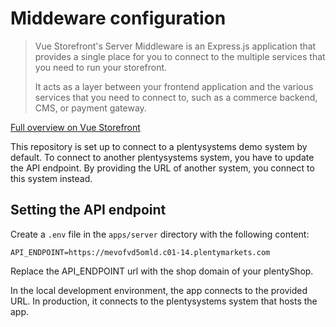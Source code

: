 # Middeware configuration

> Vue Storefront's Server Middleware is an Express.js application that provides a single place for you to connect to the multiple services that you need to run your storefront.
>
> It acts as a layer between your frontend application and the various services that you need to connect to, such as a commerce backend, CMS, or payment gateway.

[Full overview on Vue Storefront](https://docs.vuestorefront.io/middleware)

This repository is set up to connect to a plentysystems demo system by default. To connect to another plentysystems system, you have to update the API endpoint. By providing the URL of another system, you connect to this system instead.

## Setting the API endpoint

Create a `.env` file in the `apps/server` directory with the following content:

```
API_ENDPOINT=https://mevofvd5omld.c01-14.plentymarkets.com
```

Replace the API_ENDPOINT url with the shop domain of your plentyShop.

In the local development environment, the app connects to the provided URL. In production, it connects to the plentysystems system that hosts the app.
